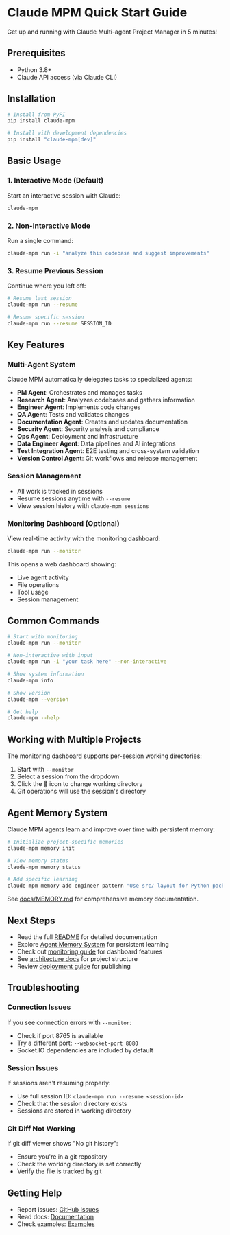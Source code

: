 # Claude MPM Quick Start Guide

Get up and running with Claude Multi-agent Project Manager in 5 minutes!

## Prerequisites

- Python 3.8+
- Claude API access (via Claude CLI)

## Installation

```bash
# Install from PyPI
pip install claude-mpm

# Install with development dependencies
pip install "claude-mpm[dev]"
```

## Basic Usage

### 1. Interactive Mode (Default)
Start an interactive session with Claude:

```bash
claude-mpm
```

### 2. Non-Interactive Mode
Run a single command:

```bash
claude-mpm run -i "analyze this codebase and suggest improvements"
```

### 3. Resume Previous Session
Continue where you left off:

```bash
# Resume last session
claude-mpm run --resume

# Resume specific session
claude-mpm run --resume SESSION_ID
```

## Key Features

### Multi-Agent System
Claude MPM automatically delegates tasks to specialized agents:
- **PM Agent**: Orchestrates and manages tasks
- **Research Agent**: Analyzes codebases and gathers information
- **Engineer Agent**: Implements code changes
- **QA Agent**: Tests and validates changes
- **Documentation Agent**: Creates and updates documentation
- **Security Agent**: Security analysis and compliance
- **Ops Agent**: Deployment and infrastructure
- **Data Engineer Agent**: Data pipelines and AI integrations
- **Test Integration Agent**: E2E testing and cross-system validation
- **Version Control Agent**: Git workflows and release management

### Session Management
- All work is tracked in sessions
- Resume sessions anytime with `--resume`
- View session history with `claude-mpm sessions`

### Monitoring Dashboard (Optional)
View real-time activity with the monitoring dashboard:

```bash
claude-mpm run --monitor
```

This opens a web dashboard showing:
- Live agent activity
- File operations
- Tool usage
- Session management

## Common Commands

```bash
# Start with monitoring
claude-mpm run --monitor

# Non-interactive with input
claude-mpm run -i "your task here" --non-interactive

# Show system information
claude-mpm info

# Show version
claude-mpm --version

# Get help
claude-mpm --help
```

## Working with Multiple Projects

The monitoring dashboard supports per-session working directories:
1. Start with `--monitor`
2. Select a session from the dropdown
3. Click the 📁 icon to change working directory
4. Git operations will use the session's directory

## Agent Memory System

Claude MPM agents learn and improve over time with persistent memory:

```bash
# Initialize project-specific memories
claude-mpm memory init

# View memory status
claude-mpm memory status

# Add specific learning
claude-mpm memory add engineer pattern "Use src/ layout for Python packages"
```

See [docs/MEMORY.md](docs/MEMORY.md) for comprehensive memory documentation.

## Next Steps

- Read the full [README](README.md) for detailed documentation
- Explore [Agent Memory System](docs/MEMORY.md) for persistent learning
- Check out [monitoring guide](docs/developer/11-dashboard/README.md) for dashboard features
- See [architecture docs](docs/STRUCTURE.md) for project structure
- Review [deployment guide](docs/DEPLOY.md) for publishing

## Troubleshooting

### Connection Issues
If you see connection errors with `--monitor`:
- Check if port 8765 is available
- Try a different port: `--websocket-port 8080`
- Socket.IO dependencies are included by default

### Session Issues
If sessions aren't resuming properly:
- Use full session ID: `claude-mpm run --resume <session-id>`
- Check that the session directory exists
- Sessions are stored in working directory

### Git Diff Not Working
If git diff viewer shows "No git history":
- Ensure you're in a git repository
- Check the working directory is set correctly
- Verify the file is tracked by git

## Getting Help

- Report issues: [GitHub Issues](https://github.com/bobmatnyc/claude-mpm/issues)
- Read docs: [Documentation](docs/)
- Check examples: [Examples](examples/)
